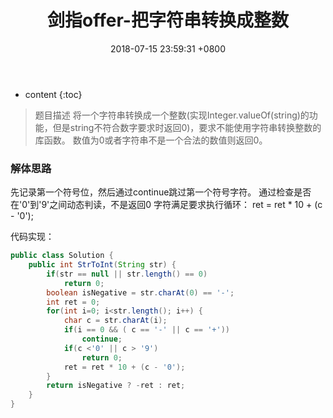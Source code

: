 ﻿---
layout: post
title:  "剑指offer-把字符串转换成整数"
date:   2018-07-15 23:59:31 +0800
categories: 剑指offer 
tags: 数字 
---

* content
{:toc}

> 题目描述
将一个字符串转换成一个整数(实现Integer.valueOf(string)的功能，但是string不符合数字要求时返回0)，要求不能使用字符串转换整数的库函数。 数值为0或者字符串不是一个合法的数值则返回0。

### 解体思路
先记录第一个符号位，然后通过continue跳过第一个符号字符。
通过检查是否在'0'到'9'之间动态判读，不是返回0
字符满足要求执行循环： ret = ret * 10 + (c - '0');

代码实现：
```java
public class Solution {
    public int StrToInt(String str) {
        if(str == null || str.length() == 0)
            return 0;
        boolean isNegative = str.charAt(0) == '-';
        int ret = 0;
        for(int i=0; i<str.length(); i++) {
            char c = str.charAt(i);
            if(i == 0 && ( c == '-' || c == '+'))
                continue;
            if(c <'0' || c > '9')
                return 0;
            ret = ret * 10 + (c - '0');
        }
        return isNegative ? -ret : ret;
    }
}
```

